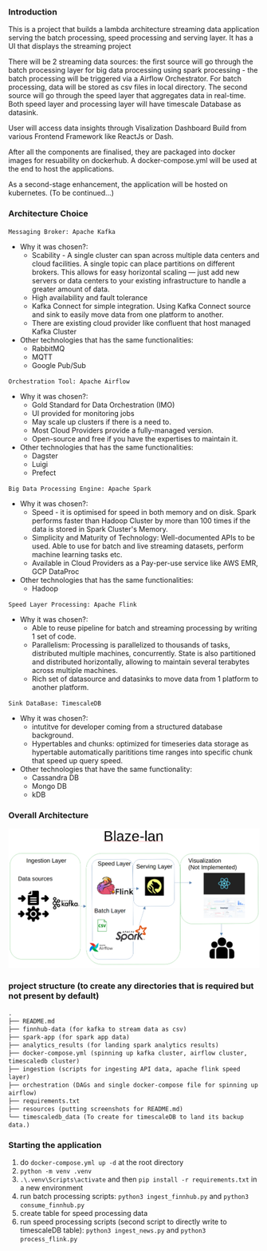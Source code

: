 ### Introduction
This is a project that builds a lambda architecture streaming data application serving the batch processing, speed processing and serving layer. It has a UI that displays the streaming project

There will be 2 streaming data sources: the first source will go through the batch processing layer for big data processing using spark processing - the batch processing will be triggered via a Airflow Orchestrator. For batch processing, data will be stored as csv files in local directory. The second source will go through the speed layer that aggregates data in real-time. Both speed layer and processing layer will have timescale Database as datasink.

User will access data insights through Visalization Dashboard Build from various Frontend Framework like ReactJs or Dash.

After all the components are finalised, they are packaged into docker images for resuability on dockerhub. A docker-compose.yml will be used at the end to host the applications.

As a second-stage enhancement, the application will be hosted on kubernetes. (To be continued...)

### Architecture Choice
`Messaging Broker: Apache Kafka`
- Why it was chosen?:
    - Scability - A single cluster can span across multiple data centers and cloud facilities. A single topic can place partitions on different brokers. This allows for easy horizontal scaling — just add new servers or data centers to your existing infrastructure to handle a greater amount of data.  
    - High availability and fault tolerance
    - Kafka Connect for simple integration. Using Kafka Connect source and sink to easily move data from one platform to another.
    - There are existing cloud provider like confluent that host managed Kafka Cluster
- Other technologies that has the same functionalities:
    - RabbitMQ
    - MQTT
    - Google Pub/Sub

`Orchestration Tool: Apache Airflow`
- Why it was chosen?:
    - Gold Standard for Data Orchestration (IMO)
    - UI provided for monitoring jobs
    - May scale up clusters if there is a need to.
    - Most Cloud Providers provide a fully-managed version.
    - Open-source and free if you have the expertises to maintain it.
- Other technologies that has the same functionalities:
    - Dagster
    - Luigi
    - Prefect 

`Big Data Processing Engine: Apache Spark`
- Why it was chosen?:
    - Speed - it is optimised for speed in both memory and on disk. Spark performs faster than Hadoop Cluster by  more than 100 times if the data is stored in Spark Cluster's Memory.
    - Simplicity and Maturity of Technology: Well-documented APIs to be used. Able to use for batch and live streaming datasets, perform machine learning tasks etc.
    - Available in Cloud Providers as a Pay-per-use service like AWS EMR, GCP DataProc 
- Other technologies that has the same functionalities:
    - Hadoop

`Speed Layer Processing: Apache Flink`
- Why it was chosen?:
    - Able to reuse pipeline for batch and streaming processing by writing 1 set of code.
    - Parallelism: Processing is parallelized to thousands of tasks, distributed multiple machines, concurrently. State is also partitioned and distributed horizontally, allowing to maintain several terabytes across multiple machines.
    - Rich set of datasource and datasinks to move data from 1 platform to another platform.

`Sink DataBase: TimescaleDB`
- Why it was chosen?:
    - intutitve for developer coming from a structured database background.
    - Hypertables and chunks: optimized for timeseries data storage as hypertable automatically parititions time ranges into specific chunk that speed up query speed. 
- Other technologies that have the same functionality:
    - Cassandra DB
    - Mongo DB
    - kDB

### Overall Architecture
![Alt text](resources/architecture-shot-2.png)

### project structure (to create any directories that is required but not present by default)
```
.
├── README.md
├── finnhub-data (for kafka to stream data as csv)
├── spark-app (for spark app data)
├── analytics_results (for landing spark analytics results)
├── docker-compose.yml (spinning up kafka cluster, airflow cluster, timescaledb cluster)
├── ingestion (scripts for ingesting API data, apache flink speed layer)
├── orchestration (DAGs and single docker-compose file for spinning up airflow)
├── requirements.txt
├── resources (putting screenshots for README.md)
└── timescaledb_data (To create for timescaleDB to land its backup data.)
```

### Starting the application
1) do `docker-compose.yml up -d` at the root directory
2) `python -m venv .venv`
3) `.\.venv\Scripts\activate` and then `pip install -r requirements.txt` in a new environment
3) run batch processing scripts: `python3 ingest_finnhub.py` and `python3 consume_finnhub.py`
4) create table for speed processing data
5) run speed processing scripts (second script to directly write to timescaleDB table): `python3 ingest_news.py` and `python3 process_flink.py`